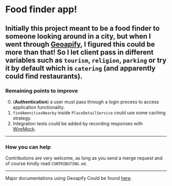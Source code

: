 # Food finder app!

Initially this project meant to be a food finder to someone looking around in a city, but when I went through [Geoapify](https://www.geoapify.com/), I figured this could be more than that!
So I let client pass in different variables such as `tourism`, `religion`, `parking` or try it by **default** which is `catering` (and apparently could find restaurants).
---
### Remaining points to improve
0. (**Authentication**) a user must pass through a login process to access application functionality.
1. `findAmenitiesNearby` inside `PlaceDetailService` could use some caching strategy.
2. Integration tests could be added by recording responses with [WireMock](https://wiremock.org/).
---
### How you can help
Contributions are very welcome, as long as you send a merge request and of course kindly read `CONTRIBUTING.md`.

---
Major documentations using Geoapify Could be found [here](https://apidocs.geoapify.com/docs/).

